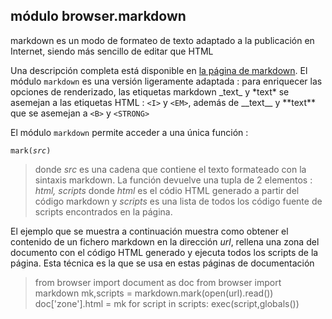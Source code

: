 módulo browser.markdown
-----------------------

markdown es un modo de formateo de texto adaptado a la publicación en Internet, siendo más sencillo de editar que HTML

Una descripción completa está disponible en [la página de markdown](http://daringfireball.net/projects/markdown/). El módulo `markdown` es una versión ligeramente adaptada : para enriquecer las opciones de renderizado, las etiquetas markdown \_text\_ y \*text\* se asemejan a las etiquetas HTML : `<I>` y `<EM>`, además de \_\_text\_\_ y \*\*text\*\* que se asemejan a `<B>` y `<STRONG>`

El módulo `markdown` permite acceder a una única función : 

<code>mark(_src_)</code> 

>donde *src* es una cadena que contiene el texto formateado con la sintaxis markdown. La función devuelve una tupla de 2 elementos : *html, scripts* donde *html* es el códio HTML generado a partir del código markdown y *scripts* es una lista de todos los código fuente de scripts encontrados en la página.

El ejemplo que se muestra a continuación muestra como obtener el contenido de un fichero markdown en la dirección _url_, rellena una zona del documento con el código HTML generado y ejecuta todos los scripts de la página. Esta técnica es la que se usa en estas páginas de documentación

<blockquote>
    from browser import document as doc
    from browser import markdown
    mk,scripts = markdown.mark(open(url).read())
    doc['zone'].html = mk
    for script in scripts:
        exec(script,globals())
</blockquote>
